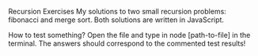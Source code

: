 Recursion Exercises
My solutions to two small recursion problems: fibonacci and merge sort. Both solutions are written in JavaScript.

How to test something?
Open the file and type in node [path-to-file] in the terminal. The answers should correspond to the commented test results!
